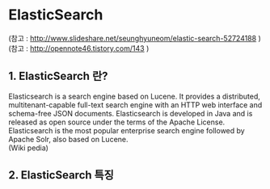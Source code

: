# ElasticSearch
(참고 : http://www.slideshare.net/seunghyuneom/elastic-search-52724188 )
(참고 : http://opennote46.tistory.com/143 )

## 1. ElasticSearch 란?
Elasticsearch is a search engine based on Lucene. It provides a distributed, multitenant-capable full-text search engine with an HTTP web interface and schema-free JSON documents. Elasticsearch is developed in Java and is released as open source under the terms of the Apache License. Elasticsearch is the most popular enterprise search engine followed by Apache Solr, also based on Lucene.  
(Wiki pedia)

## 2. ElasticSearch 특징
